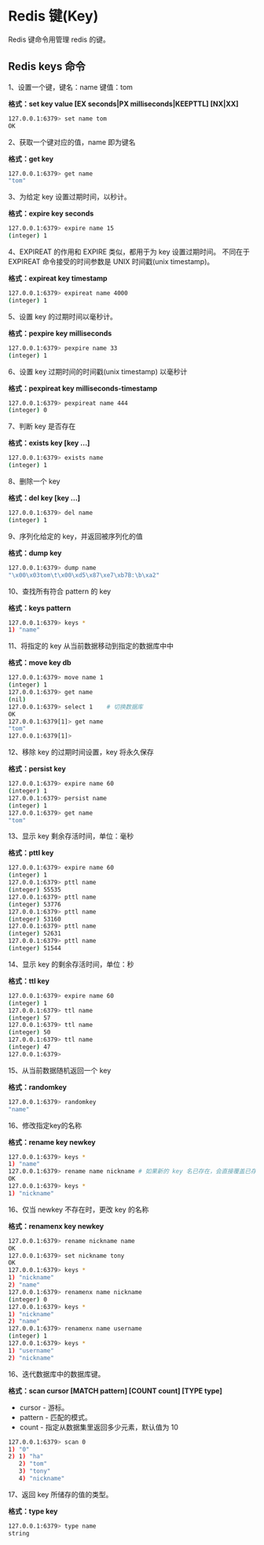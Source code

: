 # Redis 键(Key)

Redis 键命令用管理 redis 的键。

## Redis keys 命令

1、设置一个键，键名：name 键值：tom

**格式：set key value [EX seconds|PX milliseconds|KEEPTTL] [NX|XX]**

``` bash
127.0.0.1:6379> set name tom
OK
```

2、获取一个键对应的值，name 即为键名

**格式：get key**

``` bash
127.0.0.1:6379> get name
"tom"
```

3、为给定 key 设置过期时间，以秒计。

**格式：expire key seconds**

``` bash
127.0.0.1:6379> expire name 15
(integer) 1
```

4、EXPIREAT 的作用和 EXPIRE 类似，都用于为 key 设置过期时间。 不同在于 EXPIREAT 命令接受的时间参数是 UNIX 时间戳(unix timestamp)。

**格式：expireat key timestamp**

``` bash
127.0.0.1:6379> expireat name 4000
(integer) 1
```

5、设置 key 的过期时间以毫秒计。

**格式：pexpire key milliseconds**

``` bash
127.0.0.1:6379> pexpire name 33
(integer) 1
```

6、设置 key 过期时间的时间戳(unix timestamp) 以毫秒计

**格式：pexpireat key milliseconds-timestamp**

``` bash
127.0.0.1:6379> pexpireat name 444
(integer) 0
```

7、判断 key 是否存在

**格式：exists key [key ...]**

``` bash
127.0.0.1:6379> exists name
(integer) 1
```

8、删除一个 key

**格式：del key [key ...]**

``` bash
127.0.0.1:6379> del name
(integer) 1
```

9、序列化给定的 key，并返回被序列化的值

**格式：dump key**

``` bash
127.0.0.1:6379> dump name
"\x00\x03tom\t\x00\xd5\x87\xe7\xb7B:\b\xa2"
```

10、查找所有符合 pattern 的 key

**格式：keys pattern**

``` bash
127.0.0.1:6379> keys *
1) "name"
```

11、将指定的 key 从当前数据移动到指定的数据库中中

**格式：move key db**

``` bash
127.0.0.1:6379> move name 1
(integer) 1
127.0.0.1:6379> get name
(nil)
127.0.0.1:6379> select 1    # 切换数据库
OK
127.0.0.1:6379[1]> get name
"tom"
127.0.0.1:6379[1]>        
```

12、移除 key 的过期时间设置，key 将永久保存

**格式：persist key**

``` bash
127.0.0.1:6379> expire name 60
(integer) 1
127.0.0.1:6379> persist name
(integer) 1
127.0.0.1:6379> get name
"tom"
```

13、显示 key 剩余存活时间，单位：毫秒

**格式：pttl key**

``` bash
127.0.0.1:6379> expire name 60
(integer) 1
127.0.0.1:6379> pttl name
(integer) 55535
127.0.0.1:6379> pttl name
(integer) 53776
127.0.0.1:6379> pttl name
(integer) 53160
127.0.0.1:6379> pttl name
(integer) 52631
127.0.0.1:6379> pttl name
(integer) 51544
```


14、显示 key 的剩余存活时间，单位：秒

**格式：ttl key**

``` bash
127.0.0.1:6379> expire name 60
(integer) 1
127.0.0.1:6379> ttl name
(integer) 57
127.0.0.1:6379> ttl name
(integer) 50
127.0.0.1:6379> ttl name
(integer) 47
127.0.0.1:6379>
```

15、从当前数据随机返回一个 key

**格式：randomkey**

``` bash
127.0.0.1:6379> randomkey
"name"
```

16、修改指定key的名称

**格式：rename key newkey**

``` bash
127.0.0.1:6379> keys *
1) "name"
127.0.0.1:6379> rename name nickname # 如果新的 key 名已存在，会直接覆盖已存在的 key
OK
127.0.0.1:6379> keys *
1) "nickname"
```

16、仅当 newkey 不存在时，更改 key 的名称

**格式：renamenx key newkey**

``` bash
127.0.0.1:6379> rename nickname name
OK
127.0.0.1:6379> set nickname tony
OK
127.0.0.1:6379> keys *
1) "nickname"
2) "name"
127.0.0.1:6379> renamenx name nickname
(integer) 0
127.0.0.1:6379> keys *
1) "nickname"
2) "name"
127.0.0.1:6379> renamenx name username
(integer) 1
127.0.0.1:6379> keys *
1) "username"
2) "nickname"
```

16、迭代数据库中的数据库键。

**格式：scan cursor [MATCH pattern] [COUNT count] [TYPE type]**
*   cursor - 游标。
*   pattern - 匹配的模式。
*   count - 指定从数据集里返回多少元素，默认值为 10

``` bash
127.0.0.1:6379> scan 0
1) "0"
2) 1) "ha"
   2) "tom"
   3) "tony"
   4) "nickname"
```

17、返回 key 所储存的值的类型。

**格式：type key**

``` bash
127.0.0.1:6379> type name
string
```